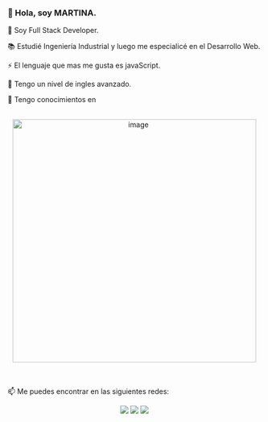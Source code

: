 ### 👋 Hola, soy MARTINA.

💼 Soy Full Stack Developer.

📚 Estudié Ingeniería Industrial y luego me especialicé en el Desarrollo Web.

⚡️ El lenguaje que mas me gusta es javaScript.

💬 Tengo un nivel de ingles avanzado.

🧠 Tengo conocimientos en
<br/>
<br/>
<div align="center" >
  <img width="484" alt="image" src="https://github.com/Martinasorialanzi/Martinasorialanzi/assets/104227744/a908d3bf-461a-40d3-a4fe-e9a2c9ef87eb">
</div>
<br/>
<br/>

📫 Me puedes encontrar en las siguientes redes:

<p align="center">
<p align="center">
<a href= "https://github.com/Martinasorialanzi"><img src="https://img.icons8.com/material-outlined/27/000000/ball-point-pen.png"/></a>
<a href= "https://www.linkedin.com/in/martinasorialanzi/"><img src="https://img.icons8.com/material-outlined/30/000000/linkedin.png"/></a>
<a href= "https://mmsorialanzi.vercel.app/"><img src="https://img.icons8.com/material-outlined/27/000000/geography.png"/></a>
</p>




<!--
### Hi there 👋
**Martinasorialanzi/Martinasorialanzi** is a ✨ _special_ ✨ repository because its `README.md` (this file) appears on your GitHub profile.

Here are some ideas to get you started:

- 🔭 I’m currently working on ...
- 🌱 I’m currently learning ...
- 👯 I’m looking to collaborate on ...
- 🤔 I’m looking for help with ...
- 💬 Ask me about ...
- 📫 How to reach me: ...
- 😄 Pronouns: ...
- ⚡ Fun fact: ...
-->
